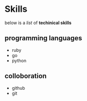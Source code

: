 # Skills 
below is a _list_ of **techinical skills** 
## programming languages 
- ruby
- go 
- python

## colloboration
- github
- git
